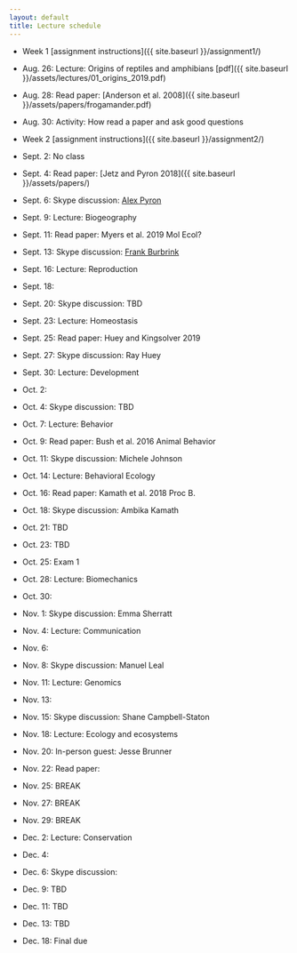 ```yaml
---
layout: default
title: Lecture schedule
---
```


- Week 1 [assignment instructions]({{ site.baseurl }}/assignment1/)
- Aug. 26: Lecture: Origins of reptiles and amphibians [pdf]({{ site.baseurl }}/assets/lectures/01_origins_2019.pdf)
- Aug. 28: Read paper: [Anderson et al. 2008]({{ site.baseurl }}/assets/papers/frogamander.pdf)
- Aug. 30: Activity: How read a paper and ask good questions

- Week 2 [assignment instructions]({{ site.baseurl }}/assignment2/)
- Sept. 2: No class
- Sept. 4: Read paper: [Jetz and Pyron 2018]({{ site.baseurl }}/assets/papers/)
- Sept. 6: Skype discussion: [Alex Pyron](http://www.colubroid.org/)

- Sept. 9: Lecture: Biogeography
- Sept. 11: Read paper: Myers et al. 2019 Mol Ecol?
- Sept. 13: Skype discussion: [Frank Burbrink](http://www.amnh.org/our-research/staff-directory/frank-t.-burbrink/)

- Sept. 16: Lecture: Reproduction
- Sept. 18:
- Sept. 20: Skype discussion: TBD

- Sept. 23: Lecture: Homeostasis
- Sept. 25: Read paper: Huey and Kingsolver 2019
- Sept. 27: Skype discussion: Ray Huey

- Sept. 30: Lecture: Development
- Oct. 2:
- Oct. 4: Skype discussion: TBD

- Oct. 7: Lecture: Behavior
- Oct. 9: Read paper: Bush et al. 2016 Animal Behavior
- Oct. 11: Skype discussion: Michele Johnson

- Oct. 14: Lecture: Behavioral Ecology
- Oct. 16: Read paper: Kamath et al. 2018 Proc B.
- Oct. 18: Skype discussion: Ambika Kamath

- Oct. 21: TBD
- Oct. 23: TBD
- Oct. 25: Exam 1

- Oct. 28: Lecture: Biomechanics
- Oct. 30:
- Nov. 1: Skype discussion: Emma Sherratt

- Nov. 4: Lecture: Communication
- Nov. 6:
- Nov. 8: Skype discussion: Manuel Leal

- Nov. 11: Lecture: Genomics
- Nov. 13:
- Nov. 15: Skype discussion: Shane Campbell-Staton

- Nov. 18: Lecture: Ecology and ecosystems
- Nov. 20: In-person guest: Jesse Brunner
- Nov. 22: Read paper:  

- Nov. 25: BREAK
- Nov. 27: BREAK
- Nov. 29: BREAK

- Dec. 2: Lecture: Conservation
- Dec. 4:
- Dec. 6: Skype discussion:

- Dec. 9: TBD
- Dec. 11: TBD
- Dec. 13: TBD

- Dec. 18: Final due
